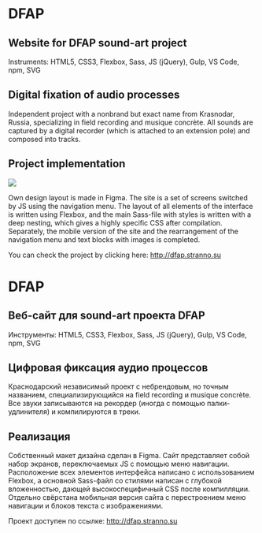 # DFAP

## Website for DFAP sound-art project
 
 Instruments: HTML5, CSS3, Flexbox, Sass, JS (jQuery), Gulp, VS Code, npm, SVG
 
 ## Digital fixation of audio processes
 
Independent project with a nonbrand but exact name from Krasnodar, Russia, specializing in field recording and musique concrète. All sounds are captured by a digital recorder (which is attached to an extension pole) and composed into tracks.
 
 ## Project implementation
 
 ![](http://dfap.stranno.su/img/design.png)
 
Own design layout is made in Figma. The site is a set of screens switched by JS using the navigation menu. The layout of all elements of the interface is written using Flexbox, and the main Sass-file with styles is written with a deep nesting, which gives a highly specific CSS after compilation. Separately, the mobile version of the site and the rearrangement of the navigation menu and text blocks with images is completed.

You can check the project by clicking here:
http://dfap.stranno.su

# DFAP

## Веб-сайт для sound-art проекта DFAP

Инструменты: HTML5, CSS3, Flexbox, Sass, JS (jQuery), Gulp, VS Code, npm, SVG

## Цифровая фиксация аудио процессов

Краснодарский независимый проект с небрендовым, но точным названием, специализирующийся на field recording и musique concrète. Все звуки записываются на рекордер (иногда с помощью палки-удлинителя) и компилируются в треки.
 
 ## Реализация

Собственный макет дизайна сделан в Figma. Сайт представляет собой набор экранов, переключаемых JS с помощью меню навигации. Расположение всех элементов интерфейса написано с использованием Flexbox, а основной Sass-файл со стилями написан с глубокой вложенностью, дающей высокоспецифичный CSS после компилляции. Отдельно свёрстана мобильная версия сайта с перестроением меню навигации и блоков текста с изображениями.

Проект доступен по ссылке:
http://dfap.stranno.su

 
